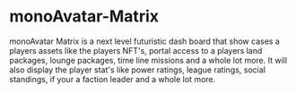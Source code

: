 # monoAvatar-Matrix
monoAvatar Matrix is a next level futuristic dash board that show cases a players assets like the players NFT's, portal access to a players land packages, lounge packages, time line missions and a whole lot more. It will also display the player stat's like power ratings, league ratings, social standings, if your a faction leader and a whole lot more.
